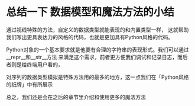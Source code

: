# 总结一下 数据模型和魔法方法的小结


通过视线特殊的方法，自定义的数据类型就能表现的和内置类型一样，
这就帮助我们写出更具表达力的风格的代码，也就是更加具有Python风格的代码。

Python对象的一个基本要求就是他要有合理的字符串的表现形式。我们可以通过__repr__和__str__方法
来满足这个需求，前者更方便我们调试和记录日志，而后者则是给终端用户看的，

对序列的数据类型模拟是特殊方法用的最多的地方，这一点我们在「Python风格的纸牌」中有所展示

总之，我们还是会在之后的章节里介绍和使用更多的魔法方法
